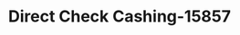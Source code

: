 ---
f_zip-code: 91801
f_state-code: CA
title: Direct Check Cashing-15857
f_phone: 626-300-0918
f_city-only: Alhambra
f_address: 1115 S 9Th Street Alhambra
f_location-unique-id: '15857'
slug: direct-check-cashing-15857
updated-on: '2024-05-30T13:46:58.046Z'
created-on: '2024-05-30T13:36:59.803Z'
published-on: '2024-05-30T13:54:32.469Z'
f_city-state: cms/city/alhambra-ca.md
f_company: cms/company/direct-check-cashing.md
f_state: cms/state/california.md
layout: '[payday-loan].html'
tags: payday-loan
---